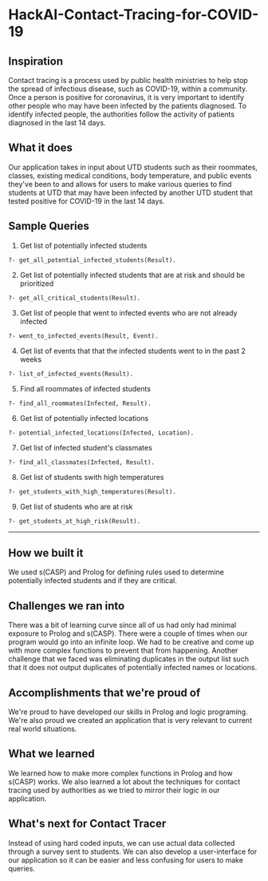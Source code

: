 # HackAI-Contact-Tracing-for-COVID-19

## Inspiration
Contact tracing is a process used by public health ministries to help stop the spread of infectious disease, such as COVID-19, within a community. Once a person is positive for coronavirus, it is very important to identify other people who may have been infected by the patients diagnosed. To identify infected people, the authorities follow the activity of patients diagnosed in the last 14 days. 

## What it does
Our application takes in input about UTD students such as their roommates, classes, existing medical conditions, body temperature, and public events they've been to and allows for users to make various queries to find students at UTD that may have been infected by another UTD student that tested positive for COVID-19 in the last 14 days. 

## Sample Queries
1) Get list of potentially infected students
```
?- get_all_potential_infected_students(Result).
```
2) Get list of potentially infected students that are at risk and should be prioritized
```
?- get_all_critical_students(Result).
```
3) Get list of people that went to infected events who are not already infected
```
?- went_to_infected_events(Result, Event).
```
4) Get list of events that that the infected students went to in the past 2 weeks
```
?- list_of_infected_events(Result).
```
5) Find all roommates of infected students
```
?- find_all_roommates(Infected, Result).
```
6) Get list of potentially infected locations
```
?- potential_infected_locations(Infected, Location).
```
7) Get list of infected student's classmates
```
?- find_all_classmates(Infected, Result).
```
8) Get list of students swith high temperatures
```
?- get_students_with_high_temperatures(Result).
```
9) Get list of students who are at risk
```
?- get_students_at_high_risk(Result).
```

---
## How we built it
We used s(CASP) and Prolog for defining rules used to determine potentially infected students and if they are critical. 

## Challenges we ran into
There was a bit of learning curve since all of us had only had minimal exposure to Prolog and s(CASP). There were a couple of times when our program would go into an infinite loop. We had to be creative and come up with more complex functions to prevent that from happening. Another challenge that we faced was eliminating duplicates in the output list such that it does not output duplicates of potentially infected names or locations.

## Accomplishments that we're proud of
We're proud to have developed our skills in Prolog and logic programing. We're also proud we created an application that is very relevant to current real world situations. 

## What we learned
We learned how to make more complex functions in Prolog and how s(CASP) works. We also learned a lot about the techniques for contact tracing used by authorities as we tried to mirror their logic in our application. 

## What's next for Contact Tracer
Instead of using hard coded inputs, we can use actual data collected through a survey sent to students. We can also develop a user-interface for our application so it can be easier and less confusing for users to make queries. 


